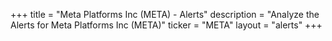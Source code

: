 +++
title = "Meta Platforms Inc (META) - Alerts"
description = "Analyze the Alerts for Meta Platforms Inc (META)"
ticker = "META"
layout = "alerts"
+++

